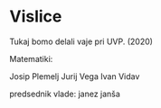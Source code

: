 # Vislice
Tukaj bomo delali vaje pri UVP. (2020)


Matematiki:

Josip Plemelj
Jurij Vega
Ivan Vidav

predsednik vlade:
janez janša
